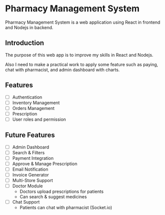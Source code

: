 # Pharmacy Management System

Pharmacy Management System is a web application using React in frontend and Nodejs in backend.

## Introduction

The purpose of this web app is to improve my skills in React and Nodejs.

Also I need to make a practical work to apply some feature such as paying, chat with pharmacist, and admin dashboard with charts.

## Features

- [ ] Authentication
- [ ] Inventory Management
- [ ] Orders Management
- [ ] Prescription
- [ ] User roles and permission

## Future Features

- [ ] Admin Dashboard
- [ ] Search & Filters
- [ ] Payment Integration
- [ ] Approve & Manage Prescription
- [ ] Email Notification
- [ ] Invoice Generator
- [ ] Multi-Store Support
- [ ] Doctor Module
  - Doctors upload prescriptions for patients
  - Can search & suggest medicines
- [ ] Chat Support
  - Patients can chat with pharmacist (Socket.io)

